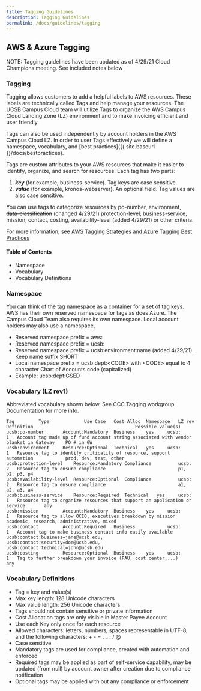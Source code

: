 ```yaml
---
title: Tagging Guidelines
description: Tagging Guidelines
permalink: /docs/guidelines/tagging
---
```


## AWS & Azure Tagging
NOTE: Tagging guidelines have been updated as of 4/29/21 Cloud Champions meeting. See included notes below

### Tagging
Tagging allows customers to add a helpful labels to AWS resources. These labels are technically called Tags and help manage your resources.  The UCSB Campus Cloud team will utilize Tags to organize the AWS Campus Cloud Landing Zone (LZ) environment and to make invoicing efficient and user friendly.

Tags can also be used independently by account holders in the AWS Campus Cloud LZ.  In order to user Tags effectively we will define a namespace, vocabulary, and [best practices]({{ site.baseurl }}/docs/bestpractices).

Tags are custom attributes to your AWS resources that make it easier to identify, organize, and search for resources. Each tag has two parts:
  1.  ***key***  (for example, business-service). Tag keys are case sensitive.
  2. ***value***  (for example, kronos-webserver). An optional field. Tag values are also case sensitive.

You can use tags to categorize resources by po-number, environment, ~~data-classification~~ (changed 4/29/21) protection-level, business-service, mission, contact, costing, availability-level (added 4/29/21) or other criteria.

For more information, see [AWS Tagging Strategies](https://aws.amazon.com/answers/account-management/aws-tagging-strategies/) and [Azure Tagging Best Practices](https://docs.microsoft.com/en-us/azure/cloud-adoption-framework/ready/azure-best-practices/naming-and-tagging)


#### Table of Contents
*   Namespace
*   Vocabulary
*   Vocabulary Definitions

### Namespace
You can think of the tag namespace as a container for a set of tag keys. AWS has their own reserved namespace for tags as does Azure. The Campus Cloud Team also requires its own namespace. Local account holders may also use a namespace,
*   Reserved namespace prefix = aws:
*   Reserved namespace prefix = ucsb:
*   Reserved namespace prefix = ucsb:environment:name  (added 4/29/21). Keep name suffix SHORT
*   Local namespace prefix = ucsb:dept:\<CODE> with \<CODE> equal to 4 character Chart of Accounts code (capitalized)
*   Example: ucsb:dept:GSED

### Vocabulary (LZ rev1)
Abbreviated vocabulary shown below. See CCC Tagging workgroup Documentation for more info.
```
Tag			Type			 Use Case	Cost Alloc	Namespace	LZ rev	Definition										Possible value(s)
ucsb:po-number		 Account:Mandatory	Business	yes		ucsb:		1	Account tag made up of fund account string associated with vendor blanket in Gateway	PO # in GW		
ucsb:environment	 Resource:Optional	Technical	yes		ucsb:		1	Resource tag to identify criticality of resource, support automation			prod, dev, test, other
ucsb:protection-level    Resource:Mandatory	Compliance			ucsb:		2	Resource tag to ensure compliance							p1, p2, p3, p4
ucsb:availability-level  Resource:Optional	Compliance			ucsb:		2	Resource tag to ensure compliance							a1, a2, a3, a4
ucsb:business-service	 Resource:Required	Technical	yes		ucsb:		1	Resource tag to organize resources that support an application or service		any
ucsb:mission		 Account:Mandatory	Business	yes		ucsb:		1	Resource tag to allow OCIO, executives breakdown by mission				academic, research, administrative, mixed
ucsb:contact		 Account:Required	Business			ucsb:		1	Account tag to make business contact info easily available				ucsb:contact:business=jane@ucsb.edu, ucsb:contact:security=doe@ucsb.edu, ucsb:contact:technical=john@ucsb.edu
ucsb:costing		 Resource:Optional	Business	yes		ucsb:		1	Tag to further breakdown your invoice (FAU, cost center,...)				any
```

### Vocabulary Definitions
*   Tag = key and value(s)
*   Max key length: 128 Unicode characters
*   Max value length: 256 Unicode characters
*   Tags should not contain sensitive or private information
*   Cost Allocation tags are only visible in Master Payee Account
*   Use each Key only once for each resource
*   Allowed characters:  letters, numbers, spaces representable in UTF-8, and the following characters: + - = . _ : / @
*   Case sensitive
*   Mandatory tags are used for compliance, created with automation and enforced
*   Required tags may be applied as part of self-service capability, may be updated (from null) by account owner after creation due to compliance notification
*   Optional tags may be applied with out any compliance or enforcement
